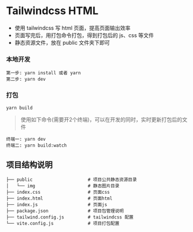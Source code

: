 # Tailwindcss HTML
- 使用 tailwindcss 写 html 页面，提高页面输出效率  
- 页面写完后，用打包命令打包，得到打包后的 js、css 等文件  
- 静态资源文件，放在 public 文件夹下即可


### 本地开发

```
第一步: yarn install 或者 yarn
第二步: yarn dev
```

### 打包
```
yarn build
```


> 使用如下命令(需要开2个终端)，可以在开发的同时，实时更新打包后的文件
```
终端一: yarn dev
终端二: yarn build:watch
```


## 项目结构说明
```
├── public                     # 项目公共静态资源目录
│   └── img                    # 静态图片目录
├── index.css                  # 页面css
├── index.html                 # 页面html
├── index.js                   # 页面js
├── package.json               # 项目包管理说明
├── tailwind.config.js         # tailwindcss 配置
└── vite.config.js             # 项目打包配置
```
